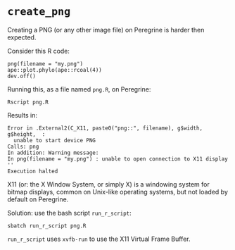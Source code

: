 # `create_png`

Creating a PNG (or any other image file) on Peregrine is harder then
expected.

Consider this R code:

```
png(filename = "my.png")
ape::plot.phylo(ape::rcoal(4))
dev.off()
```

Running this, as a file named `png.R`, on Peregrine:

```
Rscript png.R 
```

Results in:

```
Error in .External2(C_X11, paste0("png::", filename), g$width, g$height,  : 
  unable to start device PNG
Calls: png
In addition: Warning message:
In png(filename = "my.png") : unable to open connection to X11 display ''
Execution halted
```

X11 (or: the X Window System, or simply X) is a windowing system 
for bitmap displays, common on Unix-like operating systems, but not
loaded by default on Peregrine.

Solution: use the bash script `run_r_script`:

```
sbatch run_r_script png.R
```

`run_r_script` uses `xvfb-run` to use the X11 Virtual Frame Buffer.
